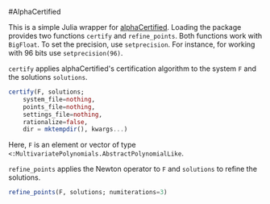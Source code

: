 #AlphaCertified

This is a simple Julia wrapper for [alphaCertified](https://arxiv.org/abs/1011.1091). Loading the package provides two functions `certify` and `refine_points`. Both functions work with `BigFloat`. To set the precision, use `setprecision`. For instance, for working with 96 bits use `setprecision(96)`.


`certify` applies alphaCertified's certification algorithm to the system `F` and the solutions `solutions`.
```julia
certify(F, solutions;
    system_file=nothing,
    points_file=nothing,
    settings_file=nothing,
    rationalize=false,
    dir = mktempdir(), kwargs...)
```
Here, `F` is an element or vector of type `<:MultivariatePolynomials.AbstractPolynomialLike`.

`refine_points` applies the Newton operator to `F` and `solutions` to refine the solutions.
```julia
refine_points(F, solutions; numiterations=3)
```
